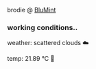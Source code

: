 brodie @ [BluMint](https://www.linkedin.com/company/blumint-io/)

<!--weather_start-->
### working conditions..

weather: scattered clouds ☁️

temp: 21.89 °C 🥶

<!--weather_end-->
